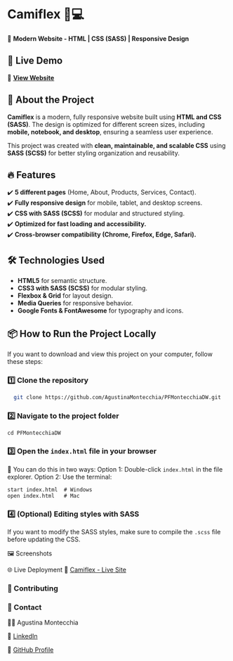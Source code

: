 # **Camiflex 🎨💻**  
🚀 **Modern Website - HTML | CSS (SASS) | Responsive Design**  

## 🌟 **Live Demo**  
🔗 **[View Website](https://camiflex.netlify.app/)**  

## 📖 **About the Project**  
**Camiflex** is a modern, fully responsive website built using **HTML and CSS (SASS)**. The design is optimized for different screen sizes, including **mobile, notebook, and desktop**, ensuring a seamless user experience.  

This project was created with **clean, maintainable, and scalable CSS** using **SASS (SCSS)** for better styling organization and reusability.  

## 🔥 **Features**  
✔️ **5 different pages** (Home, About, Products, Services, Contact).  
✔️ **Fully responsive design** for mobile, tablet, and desktop screens.  
✔️ **CSS with SASS (SCSS)** for modular and structured styling.  
✔️ **Optimized for fast loading and accessibility.**  
✔️ **Cross-browser compatibility (Chrome, Firefox, Edge, Safari).**  

## 🛠️ **Technologies Used**  
- **HTML5** for semantic structure.  
- **CSS3 with SASS (SCSS)** for modular styling.  
- **Flexbox & Grid** for layout design.  
- **Media Queries** for responsive behavior.  
- **Google Fonts & FontAwesome** for typography and icons.  

## 📦 **How to Run the Project Locally**  
If you want to download and view this project on your computer, follow these steps:  

### 1️⃣  **Clone the repository**  
 ```  bash
   git clone https://github.com/AgustinaMontecchia/PFMontecchiaDW.git
```
### 2️⃣ Navigate to the project folder
```
cd PFMontecchiaDW
```

### 3️⃣ Open the ```index.html``` file in your browser
📌 You can do this in two ways:
Option 1: Double-click ```index.html``` in the file explorer.
Option 2: Use the terminal:
```
start index.html  # Windows
open index.html   # Mac
```

### 4️⃣ (Optional) Editing styles with SASS
If you want to modify the SASS styles, make sure to compile the ```.scss``` file before updating the CSS.

🖼️ Screenshots

🌐 Live Deployment
🚀 [Camiflex - Live Site](https://camiflex.netlify.app/)

### 🤝 Contributing

### 📩 Contact

👩‍💻 Agustina Montecchia

📩 [LinkedIn](https://www.linkedin.com/in/agustinamontecchia/)

📂 [GitHub Profile](https://github.com/AgustinaMontecchia)
